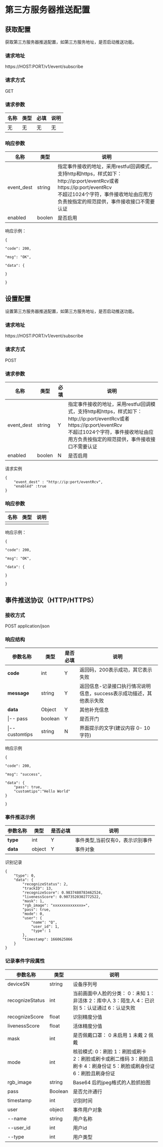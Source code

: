 # 第三方服务器推送配置

## 获取配置
获取第三方服务器推送配置，如第三方服务地址，是否启动推送功能。

### 请求地址

https://HOST:PORT/v1/event/subscribe

### 请求方式

GET

### 请求参数

| 名称 | 类型 | 必填 | 说明 |
| ---- | ---- | ---- | ---- |
| 无   | 无   | 无   | 无   |

### 响应参数

| 名称       | 类型   | 说明                                                         |
| ---------- | ------ | ------------------------------------------------------------ |
| event_dest | string | 指定事件接收的地址，采用restful回调模式，支持http和https，样式如下：http://ip:port/eventRcv或者https://ip:port/eventRcv<br/> 不超过1024个字符，事件接收地址由应用方负责按指定的规范提供，事件接收接口不需要认证 |
| enabled    | boolen | 是否启用                                                     |

响应示例：

```
{

"code": 200,

"msg": "OK",

"data": {

}

}
```





## 设置配置


设置第三方服务器推送配置，如第三方服务地址，是否启动推送功能。

### 请求地址

https://HOST:PORT/v1/event/subscribe

### 请求方式

POST

### 请求参数

| 名称       | 类型   | 必填 | 说明                                                         |
| ---------- | ------ | ---- | ------------------------------------------------------------ |
| event_dest | string | Y    | 指定事件接收的地址，采用restful回调模式，支持http和https，样式如下：http://ip:port/eventRcv或者https://ip:port/eventRcv<br/> 不超过1024个字符，事件接收地址由应用方负责按指定的规范提供，事件接收接口不需要认证 |
| enabled    | boolen | N    | 是否启用                                                     |

请求实例

```
{
    "event_dest" : "http://ip:port/eventRcv",
    "enabled" :true
}
```

### 响应参数

| 名称 | 类型 | 说明 |
| ---- | ---- | ---- |
|      |      |      |

响应示例：

```
{

"code": 200,

"msg": "OK",

"data": {

}

}
```



## 事件推送协议（HTTP/HTTPS）

### 接收方式

POST application/json

### 响应结构

| **参数名称**    | **类型** | **是否必填** | **说明**                                                     |
| --------------- | -------- | ------------ | ------------------------------------------------------------ |
| **code**        | int      | Y            | 返回码，200表示成功，其它表示失败                            |
| **message**     | string   | Y            | 返回信息-记录接口执行情况说明信息，success表示成功描述，其他表示失败 |
| **data**        | Object   | Y            | 其他补充信息                                                 |
| \|-- pass       | boolean  | Y            | 是否开门                                                     |
| \|-- customtips | string   | N            | 界面提示的文字(建议内容 0- 10 字符)                          |

响应示例

```
{

"code": 200,

"msg": "success",

"data": {
	"pass": true,
	"customtips":"Hello World"
}

}  
```

### 事件推送示例

| **参数名称** | **类型** | **是否必填** | **说明**                         |
| ------------ | -------- | ------------ | -------------------------------- |
| **type**     | int      | Y            | 事件类型,当前仅有0，表示识别事件 |
| **data**     | object   | Y            | 事件对象                         |

识别记录

```
{
    "type": 0,
    "data": {
        "recognizeStatus": 2,
        "trackID": 13,
        "recognizeScore": 0.9837480783462524,
        "livenessScore": 0.9073520302772522,
        "mask": 1,
        "rgb_image": "xxxxxxxxxxxxxx=",
        "pass": true,
        "mode": 0,
        "user": {
            "name": "Q",
            "user_id": 1,
            "type": 1
        },
        "timestamp": 1660625866
    }
}

```

### 记录事件字段属性

| 参数名称        | 类型    | 说明                                                         |
| --------------- | ------- | ------------------------------------------------------------ |
| deviceSN        | string  | 设备序列号                                                   |
| recognizeStatus | int     | 当前画面中人脸的分类： 0：未知 1：非活体 2：库中人 3：陌生人 4：已识别 5：认证通过 6：认证失败 |
| recognizeScore  | float   | 识别精度分值                                                 |
| livenessScore   | float   | 活体精度分值                                                 |
| mask            | int     | 是否佩戴口罩： 0 未启用 1 未戴 2 佩戴                        |
| mode            | int     | 核验模式: 0：刷脸 1：刷脸或刷卡 2：刷脸或刷卡或刷二维码 3：刷脸且刷卡 4：刷身份证 5：刷脸或刷身份证 6：刷脸且刷身份证 |
| rgb_image       | string  | Base64 后的jpeg格式的人脸抓拍图                              |
| pass            | Boolean | 是否允许通行                                                 |
| timestamp       | int     | 识别时间                                                     |
| user            | object  | 事件用户对象                                                 |
| --name          | string  | 用户名称                                                     |
| --user_id       | int     | 用户id                                                       |
| --type          | int     | 用户类型                                                     |



